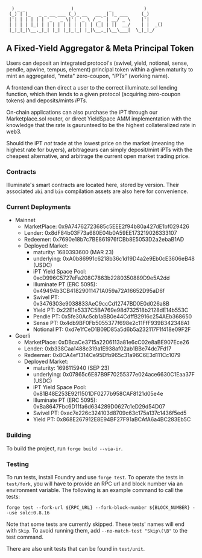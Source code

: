 ```
  ) _ _                 )             _            )
 (_) | |_   _ _ __ ___ (_)_ __   __ _| |_ ___     (_)
 |'| | | | | | '_ ` _ \|'| '_ \ / _` | __/ _ \    |'|
 | | | | |_| | | | | | | | | | | (_| | ||  __/    | |  _()
 |_|_|_|\__,_|_| |_| |_|_|_| |_|\__,_|\__\___|  \_|_|_/

```

## A Fixed-Yield Aggregator & Meta Principal Token

Users can deposit an integrated protocol's (swivel, yield, notional, sense, pendle, apwine, tempus, element) principal token within a given maturity to mint an aggregated, "meta" zero-coupon, _"iPTs"_ (working name).

A frontend can then direct a user to the correct illuminate.sol lending function, which then lends to a given protocol (acquiring zero-coupon tokens) and deposits/mints _iPTs_.

On-chain applications can also purchase the iPT through our Marketplace.sol router, or direct YieldSpace AMM implementation with the knowledge that the rate is gaurunteed to be the highest collateralized rate in web3.

Should the iPT *not* trade at the lowest price on the market (meaning the highest rate for buyers), arbitrageurs can simply deposit/mint iPTs with the cheapest alternative, and arbitrage the current open market trading price.

### Contracts

Illuminate's smart contracts are located here, stored by version. Their associated `abi` and `bin` compilation assets are also here for convenience.

### Current Deployments
* Mainnet
  * MarketPlace: 0x9A74762723685c5EEE2f94b80a427dE1bf029426
  * Lender: 0x8dF84b03F73a680E04b0A59EE173219026333107
  * Redeemer: 0x7690e18b7c7BE861976fCBb8E5053D2a2ebaB1AD
  * Deployed Market: 
    * maturity: 1680393600 (MAR 23)
    * underlying: 0xA0b86991c6218b36c1d19D4a2e9Eb0cE3606eB48 (USDC)
    * iPT Yield Space Pool: 0xcD996C5727eFa208C7863b2280350889D9e5A2dd
    * Illuminate PT (ERC 5095): 0x49494b3CB41829011471A059a72A16652D95aD6f
    * Swivel PT: 0x3476303e9038833AeC9ccCd12747BD0E0d026a8B
    * Yield PT: 0x22E1e5337C5BA769e98d732518b2128dE14b553C
    * Pendle PT: 0x5fe30Ac5cb1aBB0e44CdffB2916c254AEb368650
    * Sense PT: 0x4db9BF0Fb5055377f698e2c11FfF939B342348A1
    * Notional PT: 0xd7e1fCeD1B09D85a5d6b5a232117F1f418e09F2F
* Goerli
  * MarketPlace: 0xDBcaCe3715a2206113a81e6cC02e8aBE907Ece26
  * Lender: 0xb338Caa1488c319a1E938af02ab1BBe74dc7Fd17
  * Redeemer: 0x8CA4ef1314Ce95Dfb965c31a96C6E3d111Cc1079
  * Deployed Market: 
    * maturity: 1696115940 (SEP 23)
    * underlying: 0x07865c6E87B9F70255377e024ace6630C1Eaa37F (USDC)
    * iPT Yield Space Pool: 0x81B48E253E92f1501DF0277b958CAF8121d05e4e
    * Illuminate PT (ERC 5095): 0xBa8647Fbc6D11fa6d634289D0627c1eD29d54D07
    * Swivel PT: 0xac7e226c324103d8709c63c175a137c1436f5ed5
    * Yield PT: 0x868E267912E8E94BF27F91aBCAfA6a4BC283Eb5C
    
### Building

To build the project, run `forge build --via-ir`.

### Testing 

To run tests, install Foundry and use `forge test`. To operate the tests in `test/fork`, you will have to provide an RPC url and block number via an environment variable. The following is an example command to call the tests:

`forge test --fork-url ${RPC_URL} --fork-block-number ${BLOCK_NUMBER} --use solc:0.8.16`

Note that some tests are currently skipped. These tests' names will end with `Skip`. To avoid running them, add `--no-match-test "Skip\(\B"` to the test command.

There are also unit tests that can be found in `test/unit`.
